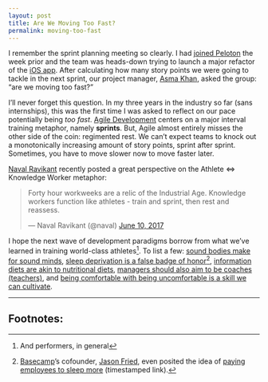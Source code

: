 ```yaml
---
layout: post
title: Are We Moving Too Fast?
permalink: moving-too-fast
---
```


I remember the sprint planning meeting so clearly. I had [joined Peloton](http://spoonbill.io/datum/81425/) the week prior and the team was heads-down trying to launch a major refactor of the [iOS app](https://www.pelotoncycle.com/ios). After calculating how many story points we were going to tackle in the next sprint, our project manager, [Asma Khan](https://www.facebook.com/PelotonCycle/photos/a.436836049742545.1073741825.276454582447360/1024831050943039/?type=1&theater), asked the group: “are we moving too fast?”

I’ll never forget this question. In my three years in the industry so far (sans internships), this was the first time I was asked to reflect on our pace potentially being _too fast_. [Agile Development](https://en.wikipedia.org/wiki/Agile_software_development) centers on a major interval training metaphor, namely __sprints__. But, Agile almost entirely misses the other side of the coin: regimented rest. We can’t expect teams to knock out a monotonically increasing amount of story points, sprint after sprint. Sometimes, you have to move slower now to move faster later.

[Naval Ravikant](https://twitter.com/naval) recently posted a great perspective on the Athlete ⇔ Knowledge Worker metaphor:

<blockquote class="twitter-tweet" data-lang="en"><p lang="en" dir="ltr">Forty hour workweeks are a relic of the Industrial Age. Knowledge workers function like athletes - train and sprint, then rest and reassess.</p>&mdash; Naval Ravikant (@naval) <a href="https://twitter.com/naval/status/873624849230385152">June 10, 2017</a></blockquote> <script async src="//platform.twitter.com/widgets.js" charset="utf-8"></script>

I hope the next wave of development paradigms borrow from what we’ve learned in training world-class athletes[^1]. To list a few: [sound bodies make for sound minds](/one-month-at-recurse-center#energy-management), [sleep deprivation is a false badge of honor](https://twitter.com/dhh/status/796846867971645440)[^2], [information diets are akin to nutritional diets](https://www.nytimes.com/2016/11/20/jobs/quit-social-media-your-career-may-depend-on-it.html), [managers should also aim to be coaches (teachers)](http://www.npr.org/sections/ed/2016/06/01/479335421/practice-makes-possible-what-we-learn-by-studying-amazing-kids), and [being comfortable with being uncomfortable is a skill we can cultivate](http://nymag.com/scienceofus/2016/06/how-exercise-shapes-you-far-beyond-the-gym.html).

---

## Footnotes:

[^1]: And performers, in general

[^2]: [Basecamp](https://basecamp.com)’s cofounder, [Jason Fried](https://twitter.com/jasonfried), even posited the idea of [paying employees to sleep more](https://overcast.fm/+GJ7jL2GIs/28:25) (timestamped link).
